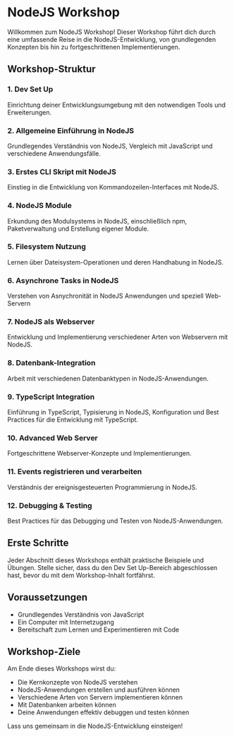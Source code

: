 # NodeJS Workshop

Willkommen zum NodeJS Workshop! Dieser Workshop führt dich durch eine umfassende Reise in die NodeJS-Entwicklung, von grundlegenden Konzepten bis hin zu fortgeschrittenen Implementierungen.

## Workshop-Struktur

### 1. Dev Set Up
Einrichtung deiner Entwicklungsumgebung mit den notwendigen Tools und Erweiterungen.

### 2. Allgemeine Einführung in NodeJS
Grundlegendes Verständnis von NodeJS, Vergleich mit JavaScript und verschiedene Anwendungsfälle.

### 3. Erstes CLI Skript mit NodeJS
Einstieg in die Entwicklung von Kommandozeilen-Interfaces mit NodeJS.

### 4. NodeJS Module
Erkundung des Modulsystems in NodeJS, einschließlich npm, Paketverwaltung und Erstellung eigener Module.

### 5. Filesystem Nutzung
Lernen über Dateisystem-Operationen und deren Handhabung in NodeJS.

### 6. Asynchrone Tasks in NodeJS
Verstehen von Asnychronität in NodeJS Anwendungen und speziell Web-Servern

### 7. NodeJS als Webserver
Entwicklung und Implementierung verschiedener Arten von Webservern mit NodeJS.

### 8. Datenbank-Integration
Arbeit mit verschiedenen Datenbanktypen in NodeJS-Anwendungen.

### 9. TypeScript Integration
Einführung in TypeScript, Typisierung in NodeJS, Konfiguration und Best Practices für die Entwicklung mit TypeScript.

### 10. Advanced Web Server
Fortgeschrittene Webserver-Konzepte und Implementierungen.

### 11. Events registrieren und verarbeiten
Verständnis der ereignisgesteuerten Programmierung in NodeJS.

### 12. Debugging & Testing
Best Practices für das Debugging und Testen von NodeJS-Anwendungen.

## Erste Schritte

Jeder Abschnitt dieses Workshops enthält praktische Beispiele und Übungen. Stelle sicher, dass du den Dev Set Up-Bereich abgeschlossen hast, bevor du mit dem Workshop-Inhalt fortfährst.

## Voraussetzungen

- Grundlegendes Verständnis von JavaScript
- Ein Computer mit Internetzugang
- Bereitschaft zum Lernen und Experimentieren mit Code

## Workshop-Ziele

Am Ende dieses Workshops wirst du:
- Die Kernkonzepte von NodeJS verstehen
- NodeJS-Anwendungen erstellen und ausführen können
- Verschiedene Arten von Servern implementieren können
- Mit Datenbanken arbeiten können
- Deine Anwendungen effektiv debuggen und testen können

Lass uns gemeinsam in die NodeJS-Entwicklung einsteigen! 
